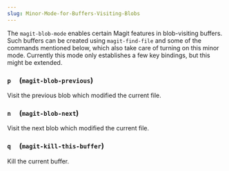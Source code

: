 ```yaml
---
slug: Minor-Mode-for-Buffers-Visiting-Blobs
---
```


The `magit-blob-mode` enables certain Magit features in blob-visiting buffers. Such buffers can be created using `magit-find-file` and some of the commands mentioned below, which also take care of turning on this minor mode. Currently this mode only establishes a few key bindings, but this might be extended.

### `p`     (`magit-blob-previous`)

Visit the previous blob which modified the current file.

### `n`     (`magit-blob-next`)

Visit the next blob which modified the current file.

### `q`     (`magit-kill-this-buffer`)

Kill the current buffer.
